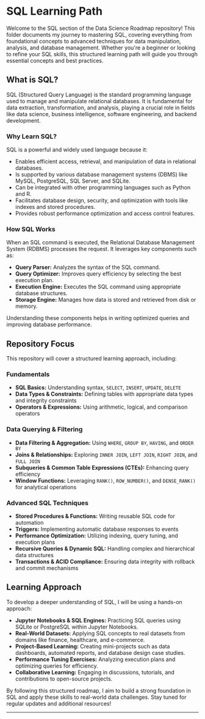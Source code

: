 # SQL Learning Path

Welcome to the SQL section of the Data Science Roadmap repository! This folder documents my journey to mastering SQL, covering everything from foundational concepts to advanced techniques for data manipulation, analysis, and database management. Whether you're a beginner or looking to refine your SQL skills, this structured learning path will guide you through essential concepts and best practices.

## What is SQL?

SQL (Structured Query Language) is the standard programming language used to manage and manipulate relational databases. It is fundamental for data extraction, transformation, and analysis, playing a crucial role in fields like data science, business intelligence, software engineering, and backend development.

### Why Learn SQL?

SQL is a powerful and widely used language because it:
- Enables efficient access, retrieval, and manipulation of data in relational databases.
- Is supported by various database management systems (DBMS) like MySQL, PostgreSQL, SQL Server, and SQLite.
- Can be integrated with other programming languages such as Python and R.
- Facilitates database design, security, and optimization with tools like indexes and stored procedures.
- Provides robust performance optimization and access control features.

### How SQL Works

When an SQL command is executed, the Relational Database Management System (RDBMS) processes the request. It leverages key components such as:
- **Query Parser:** Analyzes the syntax of the SQL command.
- **Query Optimizer:** Improves query efficiency by selecting the best execution plan.
- **Execution Engine:** Executes the SQL command using appropriate database structures.
- **Storage Engine:** Manages how data is stored and retrieved from disk or memory.

Understanding these components helps in writing optimized queries and improving database performance.

## Repository Focus

This repository will cover a structured learning approach, including:

### **Fundamentals**
- **SQL Basics:** Understanding syntax, `SELECT`, `INSERT`, `UPDATE`, `DELETE`
- **Data Types & Constraints:** Defining tables with appropriate data types and integrity constraints
- **Operators & Expressions:** Using arithmetic, logical, and comparison operators

### **Data Querying & Filtering**
- **Data Filtering & Aggregation:** Using `WHERE`, `GROUP BY`, `HAVING`, and `ORDER BY`
- **Joins & Relationships:** Exploring `INNER JOIN`, `LEFT JOIN`, `RIGHT JOIN`, and `FULL JOIN`
- **Subqueries & Common Table Expressions (CTEs):** Enhancing query efficiency
- **Window Functions:** Leveraging `RANK()`, `ROW_NUMBER()`, and `DENSE_RANK()` for analytical operations

### **Advanced SQL Techniques**
- **Stored Procedures & Functions:** Writing reusable SQL code for automation
- **Triggers:** Implementing automatic database responses to events
- **Performance Optimization:** Utilizing indexing, query tuning, and execution plans
- **Recursive Queries & Dynamic SQL:** Handling complex and hierarchical data structures
- **Transactions & ACID Compliance:** Ensuring data integrity with rollback and commit mechanisms

## Learning Approach

To develop a deeper understanding of SQL, I will be using a hands-on approach:
- **Jupyter Notebooks & SQL Engines:** Practicing SQL queries using SQLite or PostgreSQL within Jupyter Notebooks.
- **Real-World Datasets:** Applying SQL concepts to real datasets from domains like finance, healthcare, and e-commerce.
- **Project-Based Learning:** Creating mini-projects such as data dashboards, automated reports, and database design case studies.
- **Performance Tuning Exercises:** Analyzing execution plans and optimizing queries for efficiency.
- **Collaborative Learning:** Engaging in discussions, tutorials, and contributions to open-source projects.

By following this structured roadmap, I aim to build a strong foundation in SQL and apply these skills to real-world data challenges. Stay tuned for regular updates and additional resources!

---

